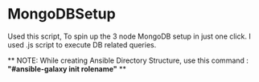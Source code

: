 # MongoDBSetup
Used this script, To spin up the 3 node MongoDB setup in just one click.
I used .js script to execute DB related queries.

** NOTE: While creating Ansible Directory Structure, use this command : **"#ansible-galaxy init rolename"** **
